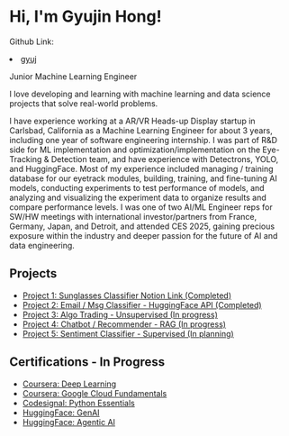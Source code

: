 
<head>
  <title>My ML Portfolio</title>
</head>

  <h1>Hi, I'm Gyujin Hong!</h1>
  <p>Github Link: <li><a href="github.com/gyuj">gyuj</a></li></p>
  <p>Junior Machine Learning Engineer</p>
  <p>I love developing and learning with machine learning and data science projects that solve real-world problems.
  <p>I have experience working at a AR/VR Heads-up Display startup in Carlsbad, California as a Machine Learning Engineer for about 3 years, including one year of software engineering internship. 
    I was part of  R&D side for ML implementation and optimization/implementation on the Eye-Tracking & Detection team, and have experience with Detectrons, YOLO, and HuggingFace. Most of my experience included managing / training database for our eyetrack modules, building, training, and fine-tuning AI models, conducting experiments to test performance of models, and analyzing and visualizing the experiment data to organize results and compare performance levels. 
  I was one of two AI/ML Engineer reps for SW/HW meetings with international investor/partners from France, Germany, Japan, and Detroit, and attended CES 2025, gaining precious exposure within the industry and deeper passion for the future of AI and data engineering.
  

  <h2>Projects</h2>
  <ul>
    <li><a href="https://www.notion.so/Sunglasses-Detection-Layer-1f3bcd635967804d83fcc54572e9a221">Project 1: Sunglasses Classifier Notion Link (Completed)</a></li>
    <li><a href="https://github.com/gyuj/gyuj.github.io/tree/2b356c4b5a867d71dbf83d73f9ce86bf65c5cf70/projects/msg-email-classifier">Project 2: Email / Msg Classifier - HuggingFace API (Completed)</a></li>
    <li><a href="https://github.com/gyuj/gyuj.github.io/tree/c2d0cc78d72f5d974cf56c5843a4158200740a41/projects/algo-trading">Project 3: Algo Trading - Unsupervised (In progress)</a></li>
    <li><a href="https://github.com/gyuj/gyuj.github.io/tree/2b356c4b5a867d71dbf83d73f9ce86bf65c5cf70/projects/rag_projects">Project 4: Chatbot / Recommender - RAG (In progress)</a></li>
    <li><a href="https://github.com/gyuj/project-2">Project 5: Sentiment Classifier - Supervised (In planning)</a></li>
  </ul>
  <h2>Certifications - In Progress</h2>
  <ul>
    <li><a href="link_to_cert_coursera_dl">Coursera: Deep Learning</a></li>
    <li><a href="link_to_cert_coursera_gcp">Coursera: Google Cloud Fundamentals</a></li>
    <li><a href="link_to_cert_codesignal_python">Codesignal: Python Essentials</a></li>
    <li><a href="hugging_face_genai">HuggingFace: GenAI</a></li>
    <li><a href="hugging_face_agenticai">HuggingFace: Agentic AI</a></li>
  </ul>

